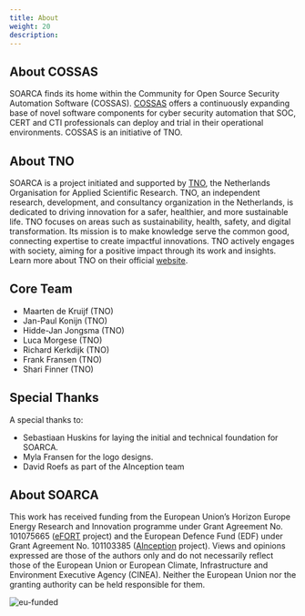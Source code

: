```yaml
---
title: About
weight: 20
description: 
---
```


## About COSSAS

SOARCA finds its home within the Community for Open Source Security Automation Software (COSSAS). [COSSAS](https://cossas-project.org/') offers a continuously expanding base of novel software components for cyber security automation that SOC, CERT and CTI professionals can deploy and trial in their operational environments. COSSAS is an initiative of TNO. 

## About TNO

SOARCA is a project initiated and supported by [TNO](https://tno.nl), the Netherlands Organisation for Applied Scientific Research. TNO, an independent research, development, and consultancy organization in the Netherlands, is dedicated to driving innovation for a safer, healthier, and more sustainable life. TNO focuses on areas such as sustainability, health, safety, and digital transformation. Its mission is to make knowledge serve the common good, connecting expertise to create impactful innovations. TNO actively engages with society, aiming for a positive impact through its work and insights. Learn more about TNO on their official [website](https://tno.nl).


## Core Team 

- Maarten de Kruijf (TNO)
- Jan-Paul Konijn (TNO)
- Hidde-Jan Jongsma (TNO)
- Luca Morgese (TNO)
- Richard Kerkdijk (TNO)
- Frank Fransen (TNO)
- Shari Finner (TNO)

## Special Thanks

A special thanks to:

- Sebastiaan Huskins for laying the initial and technical foundation for SOARCA. 
- Myla Fransen for the logo designs.
- David Roefs as part of the AInception team

## About SOARCA 

This work has received funding from the European Union’s Horizon Europe Energy Research and Innovation programme under Grant Agreement No. 101075665 ([eFORT](https://efort-project.eu/) project) and the European Defence Fund (EDF) under Grant Agreement No. 101103385 ([AInception](https://www.ainception.eu/) project). Views and opinions expressed are those of the authors only and do not necessarily reflect those of the European Union or European Climate, Infrastructure and Environment Executive Agency (CINEA). Neither the European Union nor the granting authority can be held responsible for them.

![eu-funded](/SOARCA/images/eu-funded-logo.png)
